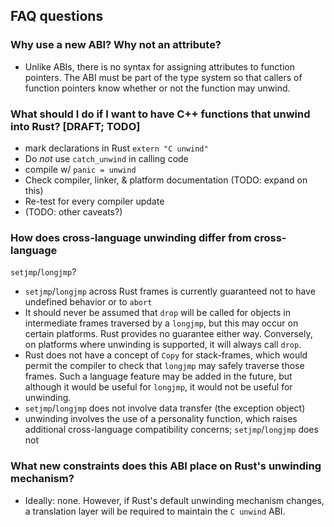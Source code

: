 ## FAQ questions

### Why use a new ABI? Why not an attribute?
- Unlike ABIs, there is no syntax for assigning attributes to function
  pointers. The ABI must be part of the type system so that callers of function
  pointers know whether or not the function may unwind.
### What should I do if I want to have C++ functions that unwind into Rust? [DRAFT; TODO]
- mark declarations in Rust `extern "C unwind"`
- Do *not* use `catch_unwind` in calling code
- compile w/ `panic = unwind`
- Check compiler, linker, & platform documentation (TODO: expand on this)
- Re-test for every compiler update
- (TODO: other caveats?)
### How does cross-language unwinding differ from cross-language
  `setjmp`/`longjmp`?
- `setjmp`/`longjmp` across Rust frames is currently guaranteed not to have
  undefined behavior or to `abort`
- It should never be assumed that `drop` will be called for objects in
  intermediate frames traversed by a `longjmp`, but this may occur on certain
  platforms. Rust provides no guarantee either way. Conversely, on platforms
  where unwinding is supported, it will always call `drop`.
- Rust does not have a concept of `Copy` for stack-frames, which would permit
  the compiler to check that `longjmp` may safely traverse those frames. Such a
  language feature may be added in the future, but although it would be useful
  for `longjmp`, it would not be useful for unwinding.
- `setjmp`/`longjmp` does not involve data transfer (the exception object)
- unwinding involves the use of a personality function, which raises additional
  cross-language compatibility concerns; `setjmp`/`longjmp` does not
### What new constraints does this ABI place on Rust's unwinding mechanism?
- Ideally: none. However, if Rust's default unwinding mechanism changes, a
  translation layer will be required to maintain the `C unwind` ABI.
